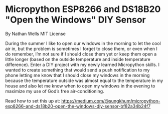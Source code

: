 # Micropython ESP8266 and DS18B20 "Open the Windows" DIY Sensor
By Nathan Wells
MIT License

During the summer I like to open our windows in the morning to let the cool air in, but the problem is sometimes I forget to close them, or even when I do remember, I’m not sure if I should close them yet or keep them open a little longer (based on the outside temperature and inside temperature difference). Enter a DIY project with my newly learned Micropython skills.
I wanted to create something that would send a push notification to my phone letting me know that I should close my windows in the morning because the temperature outside was almost equal to the temperature in my house and also let me know when to open my windows in the evening to maximize my use of God’s free air-conditioning.

Read how to set this up at: https://medium.com/@sungkhum/micropython-esp8266-and-ds18b20-open-the-windows-diy-sensor-bf82a34b24f7
